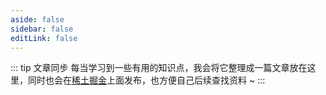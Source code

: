 ```yaml
---
aside: false
sidebar: false
editLink: false
---
```


<List />

::: tip 文章同步
每当学习到一些有用的知识点，我会将它整理成一篇文章放在这里，同时也会在[稀土掘金](https://juejin.cn/user/2858385965322935/posts)上面发布，也方便自己后续查找资料 ~
:::

